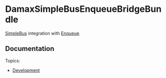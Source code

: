 # DamaxSimpleBusEnqueueBridgeBundle

[SimpleBus](https://simplebus.io) integration with [Enqueue](https://enqueue.forma-pro.com).

## Documentation

Topics:

- [Development](Resources/doc/development.md)
